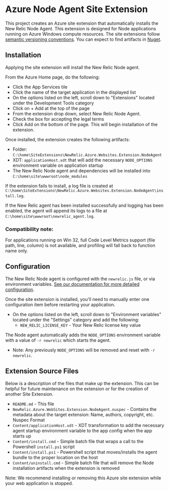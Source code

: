 # Azure Node Agent Site Extension

This project creates an Azure site extension that automatically installs the New Relic Node Agent. This extension is designed for Node applications running on Azure Windows compute resources. The site extensions follow [semantic versioning conventions](https://semver.org/). You can expect to find artifacts in [Nuget](https://www.nuget.org/). 

## Installation

Applying the site extension will install the New Relic Node agent. 

From the Azure Home page, do the following:
- Click the App Services tile
- Click the name of the target application in the displayed list
- On the options listed on the left, scroll down to "Extensions" located under the Development Tools category
- Click on + Add at the top of the page
- From the extension drop down, select New Relic Node Agent. 
- Check the box for accepting the legal terms
- Click Add on the bottom of the page. This will begin installation of the extension.

Once installed, the extension creates the following artifacts:

- Folder: `C:\home\SiteExtensions\NewRelic.Azure.Websites.Extension.NodeAgent`
- XDT: `applicationHost.xdt` that will add the necessary `NODE_OPTIONS` environment variable on application startup
- The New Relic Node agent and dependencies will be installed into `C:\home\site\wwwroot\node_modules`

If the extension fails to install, a log file is created at `C:\home\SiteExtensions\NewRelic.Azure.Websites.Extension.NodeAgent\install.log`.

If the New Relic agent has been installed successfully and logging has been enabled, the agent will append its logs to a file at `C:\home\site\wwwroot\newrelic_agent.log`.

### Compatibility note: 

For applications running on Win 32, full Code Level Metrics support (file path, line, column) is not available, and profiling will fall back to function name only. 

## Configuration
The New Relic Node agent is configured with the `newrelic.js` file, or via environment variables. [See our documentation for more detailed configuration](https://docs.newrelic.com/docs/apm/agents/nodejs-agent/installation-configuration/nodejs-agent-configuration/).

Once the site extension is installed, you'll need to manually enter one configuration item before restarting your application.
  - On the options listed on the left, scroll down to "Environment variables" located under the "Settings" category and add the following:
    - `NEW_RELIC_LICENSE_KEY` - Your New Relic license key value

The Node agent automatically adds the `NODE_OPTIONS` environment variable with a value of `-r newrelic` which starts the agent. 
  - Note: Any previously `NODE_OPTIONS` will be removed and reset with `-r newrelic`. 

## Extension Source Files
Below is a description of the files that make up the extension. This can be helpful for future maintenance on the extension or for the creation of another Site Extension.

  - `README.md` - This file
  - `NewRelic.Azure.WebSites.Extension.NodeAgent.nuspec` - Contains the metadata about the target extension: Name, authors, copyright, etc. Nuspec Format
  - `Content/applicationHost.xdt` - XDT transformation to add the necessary agent startup environment variable to the app config when the app starts up
  - `Content/install.cmd` - Simple batch file that wraps a call to the Powershell `install.ps1` script
  - `Content/install.ps1` - Powershell script that moves/installs the agent bundle to the proper location on the host
  - `Content/uninstall.cmd` - Simple batch file that will remove the Node installation artifacts when the extension is removed

Note: We recommend installing or removing this Azure site extension while your web application is stopped.   

